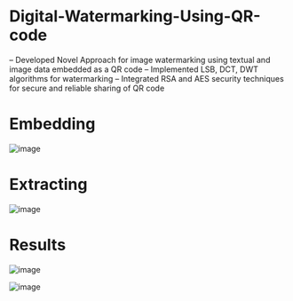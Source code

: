 # Digital-Watermarking-Using-QR-code
–	Developed Novel Approach for image watermarking using textual and image data embedded as a QR 
  code 
–	Implemented LSB, DCT, DWT algorithms for watermarking
–	Integrated RSA and AES security techniques for secure and reliable sharing of QR code 


# Embedding
![image](https://github.com/deveshparmar/Digital-Watermarking-Using-QR-code/assets/81907545/d0441469-6695-4380-9968-d07b6b1f0a23)

# Extracting
![image](https://github.com/deveshparmar/Digital-Watermarking-Using-QR-code/assets/81907545/5d43c402-9b52-4085-9660-f8bf5a9bb474)

# Results
![image](https://github.com/deveshparmar/Digital-Watermarking-Using-QR-code/assets/81907545/a6b7c385-d025-40bb-830d-1e47e7b54f89)

![image](https://github.com/deveshparmar/Digital-Watermarking-Using-QR-code/assets/81907545/97b9a740-ac94-4ce0-a524-c241924943a0)



